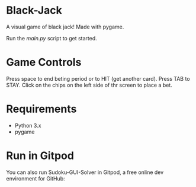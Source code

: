 # Black-Jack
A visual game of black jack! Made with pygame.

Run the *main.py* script to get started.

# Game Controls
Press space to end beting period or to HIT (get another card). 
Press TAB to STAY.
Click on the chips on the left side of thr screen to place a bet.

# Requirements
- Python 3.x
- pygame

# Run in Gitpod

You can also run Sudoku-GUI-Solver in Gitpod, a free online dev environment for GitHub:
